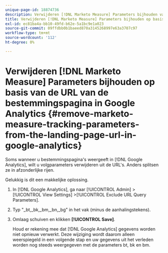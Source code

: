 ```yaml
---
unique-page-id: 18874736
description: Verwijderen [!DNL Marketo Measure] Parameters bijhouden van de URL van de bestemmingspagina in Google Analytics - [!DNL Marketo Measure] - Productdocumentatie
title: Verwijderen [!DNL Marketo Measure] Parameters bijhouden op basis van de URL van de bestemmingspagina in Google Analytics
exl-id: ec81ba4a-bb10-49fd-b62e-5a1bc9e1a023
source-git-commit: 09ffdbb0b1baeed870a3145268997e63a3707c97
workflow-type: tm+mt
source-wordcount: '112'
ht-degree: 0%

---
```


# Verwijderen [!DNL Marketo Measure] Parameters bijhouden op basis van de URL van de bestemmingspagina in Google Analytics {#remove-marketo-measure-tracking-parameters-from-the-landing-page-url-in-google-analytics}

Soms wanneer u bestemmingspagina&#39;s weergeeft in [!DNL Google Analytics], wilt u volgparameters verwijderen uit de URL&#39;s. Anders splitsen ze in afzonderlijke rijen.

Gelukkig is dit een makkelijke oplossing.

1. In [!DNL Google Analytics], ga naar [!UICONTROL Admin] >[!UICONTROL View Settings] >[!UICONTROL Exclude URL Query Parameters].
1. Typ &quot;_bt,_bk,_bm,_bn,_bg&quot; in het vak (minus de aanhalingstekens).
1. Omlaag schuiven en klikken **[!UICONTROL Save]**.

   Houd er rekening mee dat [!DNL Google Analytics] gegevens worden niet opnieuw verwerkt. Deze wijziging wordt daarom alleen weerspiegeld in een volgende stap en uw gegevens uit het verleden worden nog steeds weergegeven met de parameters bt, bk en bm.
